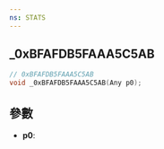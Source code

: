 ```yaml
---
ns: STATS
---
```

## _0xBFAFDB5FAAA5C5AB

```c
// 0xBFAFDB5FAAA5C5AB
void _0xBFAFDB5FAAA5C5AB(Any p0);
```


## 參數
* **p0**: 

